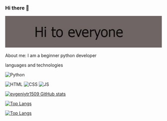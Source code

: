 ### Hi there 👋

<!--
**evgeniytr1509/evgeniytr1509** is a ✨ _special_ ✨ repository because its `README.md` (this file) appears on your GitHub profile.

Here are some ideas to get you started:

- 🔭 I’m currently working on ...
- 🌱 I’m currently learning ...
- 👯 I’m looking to collaborate on ...
- 🤔 I’m looking for help with ...
- 💬 Ask me about ...
- 📫 How to reach me: ...
- 😄 Pronouns: ...
- ⚡ Fun fact: ...
-->

[![Header](https://github.com/evgeniytr1509/evgeniytr1509/blob/main/assets/img.jpg)]()

About me: I am a beginner python developer

languages and technologies

![Python](https://img.shields.io/badge/Python-yellow)

![HTML](https://img.shields.io/badge/HTML-yellow)
![CSS](https://img.shields.io/badge/CSS-yellow)
![JS](https://img.shields.io/badge/JS-yellow)


[![evgeniytr1509 GitHub stats](https://github-readme-stats.vercel.app/api?username=evgeniytr1509&show_icons=true&theme=radical)](https://github.com/evgeniytr1509/github-readme-stats)



[![Top Langs](https://github-readme-stats.vercel.app/api/top-langs/?username=evgeniytr1509&layout=pie)](https://github.com/evgeniytr1509/github-readme-stats)

[![Top Langs](https://github-readme-stats.vercel.app/api/top-langs/?username=evgeniytr1509&layout=donut-vertical)](https://github.com/evgeniytr1509/github-readme-stats)